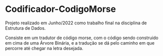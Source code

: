 # Codificador-CodigoMorse

Projeto realizado em Junho/2022 como trabalho final na disciplina de Estrutura de Dados.

Consiste em um tradutor de código morse, com o código sendo construido em cima de uma Árvore Binária, e a tradução se dá pelo caminho em que percorre até chegar na letra desejada.
